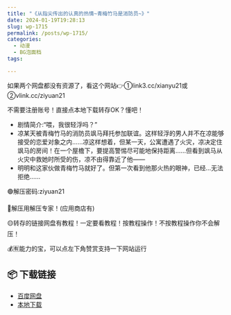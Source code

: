 ```yaml
---
title: "《从指尖传出的认真的热情~青梅竹马是消防员~》"
date: 2024-01-19T19:28:13
slug: wp-1715
permalink: /posts/wp-1715/
categories:
  - 动漫
  - BG泡面档
tags:

---
```


如果两个网盘都没有资源了，看这个网站👉①link3.cc/xianyu21或②vlink.cc/ziyuan21

不需要注册账号！直接点本地下载转存OK？懂吧！

*   剧情简介:“喂，我很轻浮吗？”
*   凉某天被青梅竹马的消防员飒马拜托参加联谊。这样轻浮的男人并不在凉能够接受的恋爱对象之内……凉这样想着，但某一天，公寓遭遇了火灾，凉决定住飒马的房间！在一个屋檐下，要提高警惕尽可能地保持距离……但看到飒马从火灾中救她时所受的伤，凉不由得靠近了他——
*   明明和这家伙做青梅竹马就好了。但第一次看到他那火热的眼神，已经…无法拒绝……

🟢解压密码:ziyuan21

🔵解压用解压专家！(应用商店有)

🟡转存的链接网盘有教程！一定要看教程！按教程操作！不按教程操作你不会解压！

💰🈶能力的宝，可以点左下角赞赏支持一下网站运行

## 📦 下载链接
- [百度网盘](https://blziyuan21.com/pay-download/1715?key=40890bc95f&down_id=0)
- [本地下载](https://blziyuan21.com/pay-download/1715?key=40890bc95f&down_id=1)

